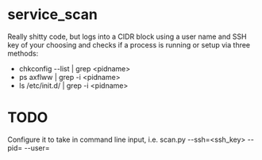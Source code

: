 service_scan
============

Really shitty code, but logs into a CIDR block using a user name and SSH key of your choosing and checks if a process is running or setup via three methods:

 - chkconfig --list | grep \<pidname\>
 - ps axflww | grep -i \<pidname\>
 - ls /etc/init.d/ | grep -i \<pidname\>

TODO
============

Configure it to take in command line input, i.e. scan.py --ssh=<ssh_key> --pid=<pidname> --user=<user>
